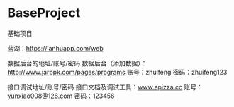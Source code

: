 # BaseProject
基础项目

蓝湖：https://lanhuapp.com/web

数据后台的地址/账号/密码
数据后台（添加数据）：http://www.jarppk.com/pages/programs
账号：zhuifeng
密码：zhuifeng123

接口调试地址/账号/密码
接口文档及调试工具：www.apizza.cc
账号：yunxiao008@126.com 
密码：123456
